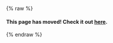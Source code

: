 {% raw %}
#### This page has moved! Check it out [here](https://libgdx.com/dev/setup/).

<!-- Keep this page, since apparently there are still some links pointing here -->
{% endraw %}